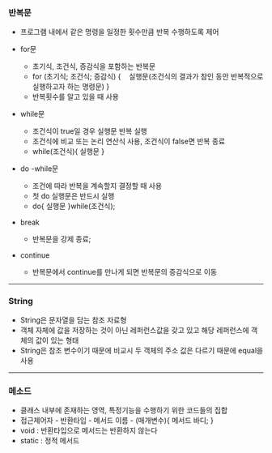 ### 반복문
-  프로그램 내에서 같은 명령을 일정한 횟수만큼 반복 수행하도록 제어

-  for문
	- 초기식, 조건식, 증감식을 포함하는 반복문
	- for (초기식; 조건식; 증감식) {
		   실행문(조건식의 결과가 참인 동안 반복적으로 실행하고자 하는 명령문)
		}
	- 반복횟수를 알고 있을 때 사용
- while문
	- 조건식이  true일 경우 실행문 반복 실행
	- 조건식에 비교 또는 논리 연산식 사용, 조건식이 false면 반복 종료
	- while(조건식){
		실행문
		}
-  do -while문
	- 조건에 따라 반복을 계속할지 결정할 때 사용
	- 첫 do 실행문은 반드시 실행
	- do{
		  실행문
	  }while(조건식);
- break
	- 반복문을 강제 종료;
- continue
	- 반복문에서  continue를 만나게 되면 반복문의 증감식으로 이동


----
### String

- String은 문자열을 담는 참조 자료형
- 객체 자체에 값을 저장하는 것이 아닌 레퍼런스값을 갖고 있고 해당 레퍼런스에 객체의 값이 있는 형태
- String은 참조 변수이기 때문에 비교시 두 객체의 주소 값은 다르기 때문에 equal을 사용


----------
### 메소드
- 클래스 내부에 존재하는 영역, 특정기능을 수행하기 위한 코드들의 집합
- 접근제어자 - 반환타입 - 메서드 이름 - (매개변수){
		메서드 바디;
	}
- void : 반환타입으로 메서드는 반환하지 않는다
- static : 정적 메서드
